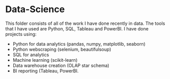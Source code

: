 # Data-Science
This folder consists of all of the work I have done recently in data. The tools that I have used are Python, SQL, Tableau and PowerBI. I have done projects using:
- Python for data analytics (pandas, numpy, matplotlib, seaborn)
- Python webscraping (selenium, beautifulsoup)
- SQL for analytics
- Machine learning (scikit-learn)
- Data warehouse creation (OLAP star schema)
- BI reporting (Tableau, PowerBI.
